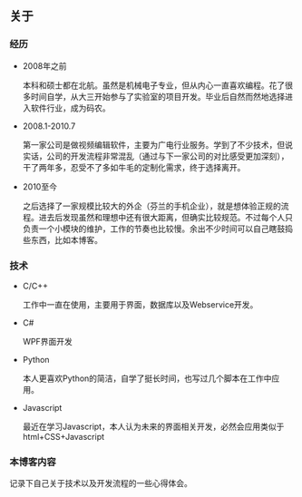 ## 关于

### 经历

* 2008年之前

  本科和硕士都在北航。虽然是机械电子专业，但从内心一直喜欢编程。花了很多时间自学，从大三开始参与了实验室的项目开发。毕业后自然而然地选择进入软件行业，成为码农。

* 2008.1-2010.7

  第一家公司是做视频编辑软件，主要为广电行业服务。学到了不少技术，但说实话，公司的开发流程非常混乱（通过与下一家公司的对比感受更加深刻），干了两年多，忍受不了多如牛毛的定制化需求，终于选择离开。

* 2010至今

  之后选择了一家规模比较大的外企（芬兰的手机企业），就是想体验正规的流程。进去后发现虽然和理想中还有很大距离，但确实比较规范。不过每个人只负责一个小模块的维护，工作的节奏也比较慢。余出不少时间可以自己瞎鼓捣些东西，比如本博客。

### 技术

* C/C++
  
  工作中一直在使用，主要用于界面，数据库以及Webservice开发。

* C#
  
  WPF界面开发

* Python
  
  本人更喜欢Python的简洁，自学了挺长时间，也写过几个脚本在工作中应用。

* Javascript
  
  最近在学习Javascript，本人认为未来的界面相关开发，必然会应用类似于html+CSS+Javascript
  
### 本博客内容

  记录下自己关于技术以及开发流程的一些心得体会。